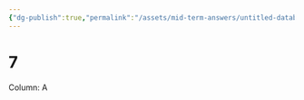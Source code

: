 ```yaml
---
{"dg-publish":true,"permalink":"/assets/mid-term-answers/untitled-database/7/"}
---
```


# 7

Column: A